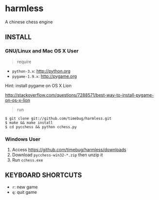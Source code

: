 # harmless

A chinese chess engine

## INSTALL

### GNU/Linux and Mac OS X User

> require

* `python-3.x`: <http://python.org>
* `pygame-1.9.x`: <http://pygame.org>

Hint: install pygame on OS X Lion

<http://stackoverflow.com/questions/7288571/best-way-to-install-pygame-on-os-x-lion>

> run

```
$ git clone git://github.com/timebug/harmless.git
$ make && make install
$ cd pycchess && python cchess.py
```

### Windows User

1. Access <https://github.com/timebug/harmless/downloads>
2. Download `pycchess-win32-*.zip` then unzip it
3. Run `cchess.exe`

## KEYBOARD SHORTCUTS

* `r`: new game
* `q`: quit game
